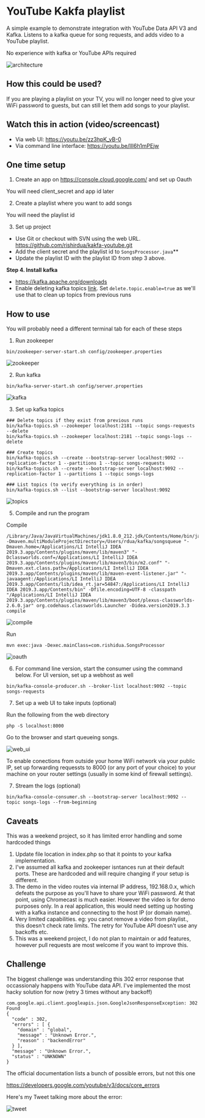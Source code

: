 # YouTube Kakfa playlist

A simple example to demonstrate integration with YouTube Data API V3 and Kafka. Listens to a kafka queue for song requests, and adds video to a YouTube playlist.

No experience with kafka or YouTube APIs required

![architecture](screenshots/architecture.png)


## How this could be used?

If you are playing a playlist on your TV, you will no longer need to give your WiFi password to guests, but can still let them add songs to your playlist.

## Watch this in action (video/screencast)

- Via web UI: https://youtu.be/zz3hpK_vB-0
- Via command line interface: https://youtu.be/IIl6h1mPEjw


## One time setup

1. Create an app on https://console.cloud.google.com/ and set up Oauth

You will need client_secret and app id later

2. Create a playlist where you want to add songs

You will need the playlist id

3. Set up project

- Use Git or checkout with SVN using the web URL. https://github.com/rishirdua/kakfa-youtube.git
- Add the client secret and the playlist id to `SongsProcessor.java`**
- Update the playlist ID with the playlist ID from step 3 above.

**Step 4. Install kafka**

- https://kafka.apache.org/downloads
- Enable deleting kafka topics [link](https://kafka.apache.org/quickstart). Set `delete.topic.enable=true` as we'll use that to clean up topics from previous runs

## How to use

You will probably need a different terminal tab for each of these steps

1. Run zookeeper

```
bin/zookeeper-server-start.sh config/zookeeper.properties
```

![zookeeper](screenshots/zookeeper.png)

2. Run kafka

```
bin/kafka-server-start.sh config/server.properties
```

![kafka](screenshots/kakfa.png)

3. Set up kafka topics

```
### Delete topics if they exist from previous runs
bin/kafka-topics.sh --zookeeper localhost:2181 --topic songs-requests --delete
bin/kafka-topics.sh --zookeeper localhost:2181 --topic songs-logs --delete

### Create topics
bin/kafka-topics.sh --create --bootstrap-server localhost:9092 --replication-factor 1 --partitions 1 --topic songs-requests
bin/kafka-topics.sh --create --bootstrap-server localhost:9092 --replication-factor 1 --partitions 1 --topic songs-logs

### List topics (to verify everything is in order)
bin/kafka-topics.sh --list --bootstrap-server localhost:9092
```

![topics](screenshots/topics.png)

5. Compile and run the program

Compile
```
/Library/Java/JavaVirtualMachines/jdk1.8.0_212.jdk/Contents/Home/bin/java -Dmaven.multiModuleProjectDirectory=/Users/rdua/kafka/songsqueue "-Dmaven.home=/Applications/LI IntelliJ IDEA 2019.3.app/Contents/plugins/maven/lib/maven3" "-Dclassworlds.conf=/Applications/LI IntelliJ IDEA 2019.3.app/Contents/plugins/maven/lib/maven3/bin/m2.conf" "-Dmaven.ext.class.path=/Applications/LI IntelliJ IDEA 2019.3.app/Contents/plugins/maven/lib/maven-event-listener.jar" "-javaagent:/Applications/LI IntelliJ IDEA 2019.3.app/Contents/lib/idea_rt.jar=54847:/Applications/LI IntelliJ IDEA 2019.3.app/Contents/bin" -Dfile.encoding=UTF-8 -classpath "/Applications/LI IntelliJ IDEA 2019.3.app/Contents/plugins/maven/lib/maven3/boot/plexus-classworlds-2.6.0.jar" org.codehaus.classworlds.Launcher -Didea.version2019.3.3 compile
```

![compile](screenshots/compile.png)

Run
```
mvn exec:java -Dexec.mainClass=com.rishidua.SongsProcessor
```

![oauth](screenshots/oauth.png)

6. For command line version, start the consumer using the command below. For UI version, set up a webhost as well
```
bin/kafka-console-producer.sh --broker-list localhost:9092 --topic songs-requests
```

7. Set up a web UI to take inputs (optional)

Run the following from the web directory

```
php -S localhost:8000
```

Go to the browser and start queueing songs.

![web_ui](screenshots/web_ui.png)

To enable conections from outside your home WiFi network via your public IP, set up forwarding requessts to 8000 (or any port of your choice) to your machine on your router settings (usually in some kind of firewall settings).

7. Stream the logs (optional)
```
bin/kafka-console-consumer.sh --bootstrap-server localhost:9092 --topic songs-logs --from-beginning
```


## Caveats

This was a weekend project, so it has limited error handling and some hardcoded things

1. Update file location in index.php so that it points to your kafka implementation.
2. I've assumed all kafka and zookeeper isntances run at their default ports. These are hardcoded and will require changing if your setup is different.
2. The demo in the video routes via internal IP address, 192.168.0.x, which defeats the purpose as you'll have to share your WiFi password. At that point, using Chromecast is much easier. However the video is for demo purposes only. In a real application, this would need setting up hosting with a kafka instance and connecting to the host IP (or domain name).
3. Very limited capabilities. eg: you canot remove a video from playlist., this doesn't check rate limits. The retry for YouTube API doesn't use any backoffs etc.
4. This was a weekend project, I do not plan to maintain or add features, however pull requests are most welcome if you want to improve this.

## Challenge

The biggest challenge was understanding this 302 error response that occassionaly happens with YouTube data API. I've implemented the most hacky solution for now (retry 3 times without any backoff)

```
com.google.api.client.googleapis.json.GoogleJsonResponseException: 302 Found
{
  "code" : 302,
  "errors" : [ {
    "domain" : "global",
    "message" : "Unknown Error.",
    "reason" : "backendError"
  } ],
  "message" : "Unknown Error.",
  "status" : "UNKNOWN"
}
```

The official documentation lists a bunch of possible errors, but not this one

https://developers.google.com/youtube/v3/docs/core_errors

Here's my Tweet talking more about the error:

![tweet](screenshots/tweet.png)